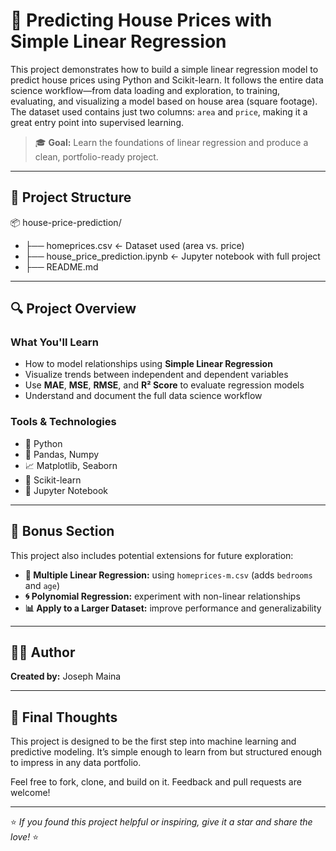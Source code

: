 # 🧠 Predicting House Prices with Simple Linear Regression

This project demonstrates how to build a simple linear regression model to predict house prices using Python and Scikit-learn. It follows the entire data science workflow—from data loading and exploration, to training, evaluating, and visualizing a model based on house area (square footage). The dataset used contains just two columns: `area` and `price`, making it a great entry point into supervised learning.

> 🎓 **Goal:** Learn the foundations of linear regression and produce a clean, portfolio-ready project.

---

## 📁 Project Structure

📦 house-price-prediction/ 

 - ├── homeprices.csv <- Dataset used (area vs. price) 
 - ├── house_price_prediction.ipynb <- Jupyter notebook with full project 
 - ├── README.md


---

## 🔍 Project Overview

### What You'll Learn
- How to model relationships using **Simple Linear Regression**
- Visualize trends between independent and dependent variables
- Use **MAE**, **MSE**, **RMSE**, and **R² Score** to evaluate regression models
- Understand and document the full data science workflow

### Tools & Technologies
- 🐍 Python
- 🧮 Pandas, Numpy
- 📈 Matplotlib, Seaborn
- 🤖 Scikit-learn
- 📒 Jupyter Notebook

---

## 🎁 Bonus Section

This project also includes potential extensions for future exploration:

- **🔀 Multiple Linear Regression:** using `homeprices-m.csv` (adds `bedrooms` and `age`)
- **🌀 Polynomial Regression:** experiment with non-linear relationships
- **📊 Apply to a Larger Dataset:** improve performance and generalizability

---

## 🧑‍💻 Author

**Created by:** Joseph Maina

---

## 📌 Final Thoughts

This project is designed to be the first step into machine learning and predictive modeling. It’s simple enough to learn from but structured enough to impress in any data portfolio.

Feel free to fork, clone, and build on it. Feedback and pull requests are welcome!

---

⭐ *If you found this project helpful or inspiring, give it a star and share the love!* ⭐
